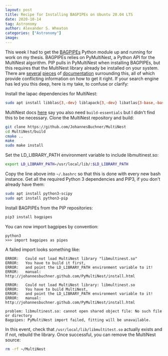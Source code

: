 ```yaml
---
layout: post
title: Recipe for Installing BAGPIPEs on Ubuntu 20.04 LTS
date: 2020-10-14
tag: Astronomy
author: Alexander S. Wheaton
categories: ["Astronomy"]
image: 
---
```


This week I had to get the [BAGPIPEs]() Python module up and running for work on my thesis. BAGPIPEs relies on PyMultiNest, a Python API for the MultiNest algorithm. PIP pulls in PyMultiNest when installing BAGPIPEs, but this requires that the MultiNest library already be installed on your system. There are [several]() [pieces]() of [documentation]() surrounding this, all of which provide conflicting information on how to get it right. If your search engine has led you this deep, here is my take, to confuse or clarify:

Install the lapac dependencies for MultiNest:

```bash
sudo apt install libblas{3,-dev} liblapack{3,-dev} libatlas{3-base,-base-dev} cmake gfortran
```
MultiNest docs [here](https://johannesbuchner.github.io/PyMultiNest/install.html) say you also need `build-essentials` but I didn't find this to be necessary. Clone the MultiNest repository and build:

```bash
git clone https://github.com/JohannesBuchner/MultiNest
cd MultiNest/build
cmake ..
make
sudo make install
```

Set the LD_LIBRARY_PATH environment variable to include libmultinest.so:

```bash
export LD_LIBRARY_PATH=/usr/local/lib/:$LD_LIBRARY_PATH
```

Copy the line above into `~/.bashrc` so that this is done with every new bash instance. Get all the required Python 3 dependencies and PIP3, if you don't already have them:

```bash
sudo apt install python3-scipy
sudo apt install python3-pip
```

Install BAGPIPEs from the PIP repositories:

```bash
pip3 install bagpipes
```

You can now import bagpipes by convention:

```python3
python3
>>> import bagpipes as pipes
```

A failed import looks something like:

```python3
ERROR:   Could not load MultiNest library "libmultinest.so"
ERROR:   You have to build it first,
ERROR:   and point the LD_LIBRARY_PATH environment variable to it!
ERROR:   manual: http://johannesbuchner.github.com/PyMultiNest/install.html

ERROR:   Could not load MultiNest library: libmultinest.so
ERROR:   You have to build MultiNest,
ERROR:   and point the LD_LIBRARY_PATH environment variable to it!
ERROR:   manual: http://johannesbuchner.github.com/PyMultiNest/install.html

problem: libmultinest.so: cannot open shared object file: No such file or directory
Bagpipes: PyMultiNest import failed, fitting will be unavailable.
```

In this event, check that `/usr/local/lib/libmultitest.so` actually exists and if not, rebuild the library. Once successful, you can remove the MultiNest source:

```bash
rm -rf ~/MultiNest
```
